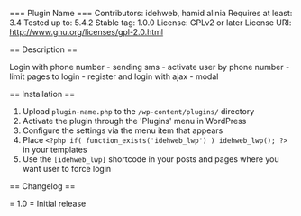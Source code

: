 === Plugin Name ===
Contributors: idehweb, hamid alinia
Requires at least: 3.4
Tested up to: 5.4.2 
Stable tag: 1.0.0
License: GPLv2 or later
License URI: http://www.gnu.org/licenses/gpl-2.0.html


== Description ==

Login with phone number - sending sms - activate user by phone number - limit pages to login - register and login with ajax - modal

== Installation ==

1. Upload `plugin-name.php` to the `/wp-content/plugins/` directory
1. Activate the plugin through the 'Plugins' menu in WordPress
1. Configure the settings via the menu item that appears
1. Place `<?php if( function_exists('idehweb_lwp') ) idehweb_lwp(); ?>` in your templates
1. Use the `[idehweb_lwp]` shortcode in your posts and pages where you want user to force login 

== Changelog ==

= 1.0 =
Initial release

